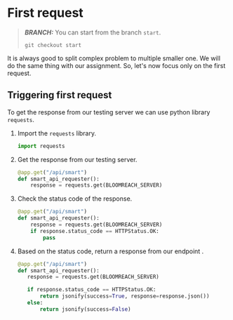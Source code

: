# First request

> **_BRANCH:_**  You can start from the branch `start`.
>
> `git checkout start`

It is always good to split complex problem to multiple smaller one. We will do the same thing with our assignment. So,
let's now focus only on the first request.

## Triggering first request

To get the response from our testing server we can use python library `requests`.

1. Import the `requests` library.

    ```python
    import requests
    ```

2. Get the response from our testing server.

    ```python
    @app.get("/api/smart")
    def smart_api_requester():
        response = requests.get(BLOOMREACH_SERVER)
    ```
3. Check the status code of the response.
    ```python
    @app.get("/api/smart")
    def smart_api_requester():
        response = requests.get(BLOOMREACH_SERVER)
        if response.status_code == HTTPStatus.OK:
            pass
    ```
4. Based on the status code, return a response from our endpoint .
    ```python
   @app.get("/api/smart")
   def smart_api_requester():
       response = requests.get(BLOOMREACH_SERVER)
   
       if response.status_code == HTTPStatus.OK:
           return jsonify(success=True, response=response.json())
       else:
           return jsonify(success=False)
    ```

